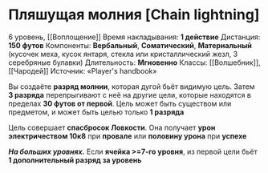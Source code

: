 # Пляшущая молния [Chain lightning]
6 уровень, [[Воплощение]]
Время накладывания: **1 действие**
Дистанция: **150 футов**
Компоненты: **Вербальный**, **Соматический**, **Материальный**  (кусочек меха, кусок янтаря, стекла или кристаллический жезл, 3 серебряные булавки)
Длительность: **Мгновенно**
Классы: [[Волшебник]], [[Чародей]]
Источник: «Player's handbook»

Вы создаёте **разряд молнии**, которая дугой бьёт видимую цель. Затем **3 разряда** перепрыгивают с неё на другие цели, которые находятся в пределах **30 футов от первой**. Цель может быть существом или предметом, и может быть целью только **1 разряда**

Цель совершает **спасбросок Ловкости**. Она получает **урон электричеством 10к8** при **провале** или **половину урона** при **успехе**

**_На больших уровнях._** Если **ячейка >=7-го уровня**, из первой цели бьёт **1 дополнительный разряд за уровень**